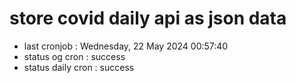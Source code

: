 # store covid daily api as json data

- last cronjob : Wednesday, 22 May 2024 00:57:40
- status og cron : success
- status daily cron : success
      
      